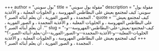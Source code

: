 +++
author = "بول سويني"
title = "مقولة بول سويني"
description = "مقولة بول سويني: كيف لمجتمع يعيش على البطاطس المهروسة ، و الحلويات المعلبة ، و الأغذية المجمدة ، و الصور الفورية ، أن يعلم أبنائه الصبر ؟ ."
quote = '''كيف لمجتمع يعيش على البطاطس المهروسة ، و الحلويات المعلبة ، و الأغذية المجمدة ، و الصور الفورية ، أن يعلم أبنائه الصبر ؟ .'''
slug = "كيف-لمجتمع-يعيش-على-البطاطس-المهروسة--و-الحلويات-المعلبة--و-الأغذية-المجمدة--و-الصور-الفورية--أن-يعلم-أبنائه-الصبر-؟"
+++
كيف لمجتمع يعيش على البطاطس المهروسة ، و الحلويات المعلبة ، و الأغذية المجمدة ، و الصور الفورية ، أن يعلم أبنائه الصبر ؟ .
